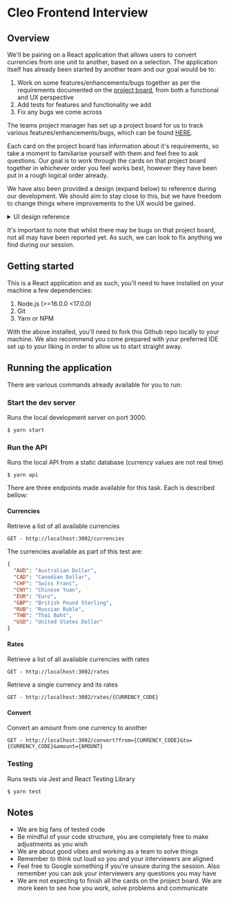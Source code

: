 # Cleo Frontend Interview

## Overview

We'll be pairing on a React application that allows users to convert currencies from one unit to another, based on a selection. The application itself has already been started by another team and our goal would be to:

1. Work on some features/enhancements/bugs together as per the requirements documented on the [project board](https://github.com/orgs/meetcleo/projects/9), from both a functional and UX perspective
2. Add tests for features and functionality we add
3. Fix any bugs we come across

The teams project manager has set up a project board for us to track various features/enhancements/bugs, which can be found [HERE](https://github.com/orgs/meetcleo/projects/9).

Each card on the project board has information about it's requirements, so take a moment to familiarise yourself with them and feel free to ask questions. Our goal is to work through the cards on that project board together in whichever order you feel works best, however they have been put in a rough logical order already.

We have also been provided a design (expand below) to reference during our development. We should aim to stay close to this, but we have freedom to change things where improvements to the UX would be gained.

<details>
  <summary>UI design reference</summary>
  
  ![alt text](https://github.com/meetcleo/frontend-interview/blob/main/ui-design.jpg?raw=true "UI design reference")
</details>

It's important to note that whilst there may be bugs on that project board, not all may have been reported yet. As such, we can look to fix anything we find during our session.

## Getting started

This is a React application and as such, you'll need to have installed on your machine a few dependencies:

1. Node.js (>=16.0.0 <17.0.0)
2. Git
3. Yarn or NPM

With the above installed, you'll need to fork this Github repo locally to your machine. We also recommend you come prepared with your preferred IDE set up to your liking in order to allow us to start straight away.

## Running the application

There are various commands already available for you to run:

### Start the dev server

Runs the local development server on port 3000.

```console
$ yarn start
```

### Run the API

Runs the local API from a static database (currency values are not real time)

```console
$ yarn api
```

There are three endpoints made available for this task. Each is described bellow:

#### Currencies

Retrieve a list of all available currencies

```
GET - http://localhost:3002/currencies
```

The currencies available as part of this test are:

```json
{
  "AUD": "Australian Dollar",
  "CAD": "Canadian Dollar",
  "CHF": "Swiss Franc",
  "CNY": "Chinese Yuan",
  "EUR": "Euro",
  "GBP": "British Pound Sterling",
  "RUB": "Russian Ruble",
  "THB": "Thai Baht",
  "USD": "United States Dollar"
}
```

#### Rates

Retrieve a list of all available currencies with rates

```
GET - http://localhost:3002/rates
```

Retrieve a single currency and its rates

```
GET - http://localhost:3002/rates/{CURRENCY_CODE}
```

#### Convert

Convert an amount from one currency to another

```
GET - http://localhost:3002/convert?from={CURRENCY_CODE}&to={CURRENCY_CODE}&amount={AMOUNT}
```

### Testing

Runs tests via Jest and React Testing Library

```console
$ yarn test
```

## Notes

- We are big fans of tested code
- Be mindful of your code structure, you are completely free to make adjustments as you wish
- We are about good vibes and working as a team to solve things
- Remember to think out loud so you and your interviewers are aligned
- Feel free to Google something if you're unsure during the session. Also remember you can ask your interviewers any questions you may have
- We are not expecting to finish all the cards on the project board. We are more keen to see how you work, solve problems and communicate
